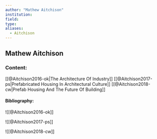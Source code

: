 ```yaml
---
author: "Mathew Aitchison"
institution:
field:
type:
aliases:
  - Aitchison
---
```


## Mathew Aitchison

### Content:
[[@Aitchison2016-ok|The Architecture Of Industry]]
[[@Aitchison2017-ps|Prefabricated Housing In Architectural Culture]]
[[@Aitchison2018-cw|Prefab Housing And The Future Of Building]]

#### Bibliography:

![[@Aitchison2016-ok]]

![[@Aitchison2017-ps]]

![[@Aitchison2018-cw]]